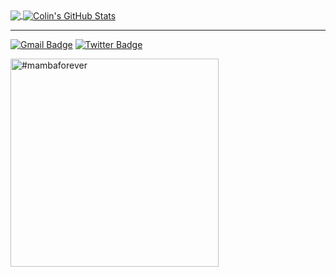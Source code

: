 <a href="https://github.com/lin-credible">
  <img align="center" src="https://github-readme-stats.vercel.app/api/top-langs/?username=lin-credible&hide=java,html,tex&title_color=f8f8f3&text_color=c9cacc&icon_color=8be9fd&bg_color=383a59&langs_count=4" />
</a>

<a href="https://github.com/lin-credible">
  <img align="center" src="https://github-readme-stats.vercel.app/api?username=lin-credible&show_icons=true&line_height=33&count_private=true&title_color=f8f8f3&text_color=c9cacc&icon_color=8be9fd&bg_color=383a59" alt="Colin's GitHub Stats" />
</a>

---

[![Gmail Badge](https://img.shields.io/badge/-Gmail-c14438?style=flat-square&logo=Gmail&logoColor=white&link=mailto:linuxtaolinran@gmail.com)](mailto:linuxtaolinran@gmail.com) [![Twitter Badge](https://img.shields.io/badge/-co1intao-1ca0f1?style=flat-square&labelColor=1ca0f1&logo=twitter&logoColor=white&link=https://twitter.com/colintao404)](https://twitter.com/colintao404)

<img height="333" alt="#mambaforever" src="https://user-images.githubusercontent.com/3191641/159721214-5b63621a-390f-4ba9-8df0-9451d8226e5c.png">
